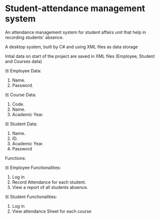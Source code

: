 # Student-attendance management system
An attendance management system for student affairs unit that help in recording students' absence.

A desktop system, built by C# and using XML files as data storage

Intial data on start of the project are saved in XML files (Employee, Student and Courses data)

☒ Employee Data:
1) Name.
2) Password.

☒ Course Data:
1) Code.
2) Name.
3) Academic Year.

☒ Student Data:
1) Name.
2) ID.
3) Academic Year.
4) Password

Functions:

☒ Employee Functionalities:
1) Log in
2) Record Attendance for each student.
3) View a report of all students absence.

☒ Student Functionalities:
1) Log in
2) View attendance Sheet for each course
